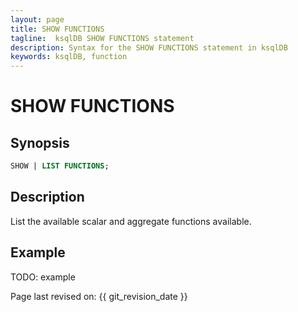 ```yaml
---
layout: page
title: SHOW FUNCTIONS
tagline:  ksqlDB SHOW FUNCTIONS statement
description: Syntax for the SHOW FUNCTIONS statement in ksqlDB
keywords: ksqlDB, function
---
```


SHOW FUNCTIONS
==============

Synopsis
--------

```sql
SHOW | LIST FUNCTIONS;
```

Description
-----------

List the available scalar and aggregate functions available.

Example
-------

TODO: example

Page last revised on: {{ git_revision_date }}
